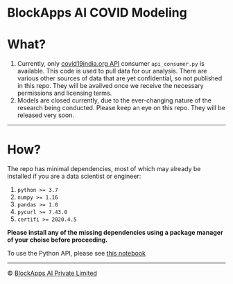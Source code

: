 BlockApps AI COVID Modeling
===========================

# What?

1. Currently, only [covid19india.org API](https://api.convid19india.org/) consumer `api_consumer.py` is available. This code is used to pull data for our analysis. There are various other sources of data that are yet confidential, so not published in this repo. They will be availved once we receive the necessary permissions and licensing terms.
2. Models are closed currently, due to the ever-changing nature of the research being conducted. Please keep an eye on this repo. They will be released very soon.

---

# How?

The repo has minimal dependencies, most of which may already be installed if you are a data scientist or engineer:

1. `python >= 3.7`
2. `numpy >= 1.16`
3. `pandas >= 1.0`
4. `pycurl >= 7.43.0`
5. `certifi >= 2020.4.5`

**Please install any of the missing dependencies using a package manager of your choise before proceeding.**

To use the Python API, please see [this notebook](https://github.com/BlockAppsAI/covid_modeling/blob/5fb89c24f34d6e134eb515a7f7e3a8f9b23b4909/src/notebooks/test_api_consumer.ipynb)

---

© [BlockApps AI Private Limited](https://blockappsai.com/)
